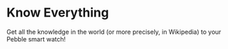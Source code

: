 # Know Everything
Get all the knowledge in the world (or more precisely, in Wikipedia) to your Pebble smart watch!

